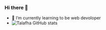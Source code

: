 ### Hi there 👋

- 🌱 I’m currently learning to be web devoloper 
- ![Talafha GitHub stats](https://github-readme-stats.vercel.app/api?username=Talafhamohammad-cloud&show_icons=true&theme=merko)


